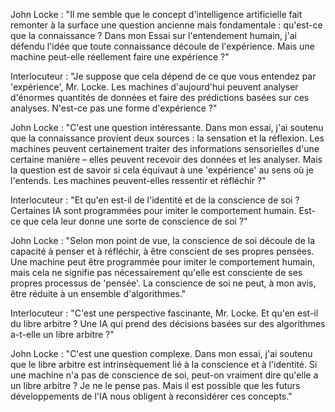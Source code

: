John Locke : "Il me semble que le concept d'intelligence artificielle fait remonter à la surface une question ancienne mais fondamentale : qu'est-ce que la connaissance ? Dans mon Essai sur l'entendement humain, j'ai défendu l'idée que toute connaissance découle de l'expérience. Mais une machine peut-elle réellement faire une expérience ?"

Interlocuteur : "Je suppose que cela dépend de ce que vous entendez par 'expérience', Mr. Locke. Les machines d'aujourd'hui peuvent analyser d'énormes quantités de données et faire des prédictions basées sur ces analyses. N'est-ce pas une forme d'expérience ?"

John Locke : "C'est une question intéressante. Dans mon essai, j'ai soutenu que la connaissance provient deux sources : la sensation et la réflexion. Les machines peuvent certainement traiter des informations sensorielles d'une certaine manière – elles peuvent recevoir des données et les analyser. Mais la question est de savoir si cela équivaut à une 'expérience' au sens où je l'entends. Les machines peuvent-elles ressentir et réfléchir ?"

Interlocuteur : "Et qu'en est-il de l'identité et de la conscience de soi ? Certaines IA sont programmées pour imiter le comportement humain. Est-ce que cela leur donne une sorte de conscience de soi ?"

John Locke : "Selon mon point de vue, la conscience de soi découle de la capacité à penser et à réfléchir, à être conscient de ses propres pensées. Une machine peut être programmée pour imiter le comportement humain, mais cela ne signifie pas nécessairement qu'elle est consciente de ses propres processus de 'pensée'. La conscience de soi ne peut, à mon avis, être réduite à un ensemble d'algorithmes."

Interlocuteur : "C'est une perspective fascinante, Mr. Locke. Et qu'en est-il du libre arbitre ? Une IA qui prend des décisions basées sur des algorithmes a-t-elle un libre arbitre ?"

John Locke : "C'est une question complexe. Dans mon essai, j'ai soutenu que le libre arbitre est intrinsèquement lié à la conscience et à l'identité. Si une machine n'a pas de conscience de soi, peut-on vraiment dire qu'elle a un libre arbitre ? Je ne le pense pas. Mais il est possible que les futurs développements de l'IA nous obligent à reconsidérer ces concepts."
